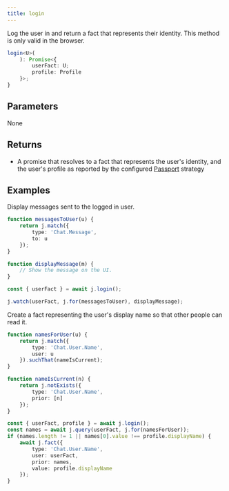 ```yaml
---
title: login
---
```


Log the user in and return a fact that represents their identity.
This method is only valid in the browser.

```typescript
login<U>(
    ): Promise<{
        userFact: U;
        profile: Profile
    }>;
}
```

## Parameters

None

## Returns

* A promise that resolves to a fact that represents the user's identity, and the user's profile as reported by the configured [Passport](http://www.passportjs.org/) strategy

## Examples

Display messages sent to the logged in user.

```typescript
function messagesToUser(u) {
    return j.match({
        type: 'Chat.Message',
        to: u
    });
}

function displayMessage(m) {
    // Show the message on the UI.
}

const { userFact } = await j.login();

j.watch(userFact, j.for(messagesToUser), displayMessage);
```

Create a fact representing the user's display name so that other people can read it.

```typescript
function namesForUser(u) {
    return j.match({
        type: 'Chat.User.Name',
        user: u
    }).suchThat(nameIsCurrent);
}

function nameIsCurrent(n) {
    return j.notExists({
        type: 'Chat.User.Name',
        prior: [n]
    });
}

const { userFact, profile } = await j.login();
const names = await j.query(userFact, j.for(namesForUser));
if (names.length != 1 || names[0].value !== profile.displayName) {
    await j.fact({
        type: 'Chat.User.Name',
        user: userFact,
        prior: names,
        value: profile.displayName
    });
}
```